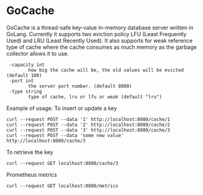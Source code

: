 # GoCache

GoCache is a thread-safe key-value in-memory database server written in GoLang.
Currently it supports two eviction policy LFU (Least Frequently Used) and LRU (Least Recently Used). 
It also supports for weak reference type of cache where the cache consumes as much memory as the garbage collector allows it to use.
```
 -capacity int
        how big the cache will be, the old values will be evicted (default 100)
 -port int
        the server port number. (default 8080)
 -type string
        type of cache, lru or lfu or weak (default "lru")
```

Example of usage:
To insert or update a key 
```
curl --request POST --data '1' http://localhost:8080/cache/1
curl --request POST --data '2' http://localhost:8080/cache/2
curl --request POST --data '3' http://localhost:8080/cache/3
curl --request POST --data 'some new value' http://localhost:8080/cache/3
```

To retrieve the key
```
curl --request GET localhost:8080/cache/3
```

Prometheus metrics
```
curl --request GET localhost:8080/metrics
```